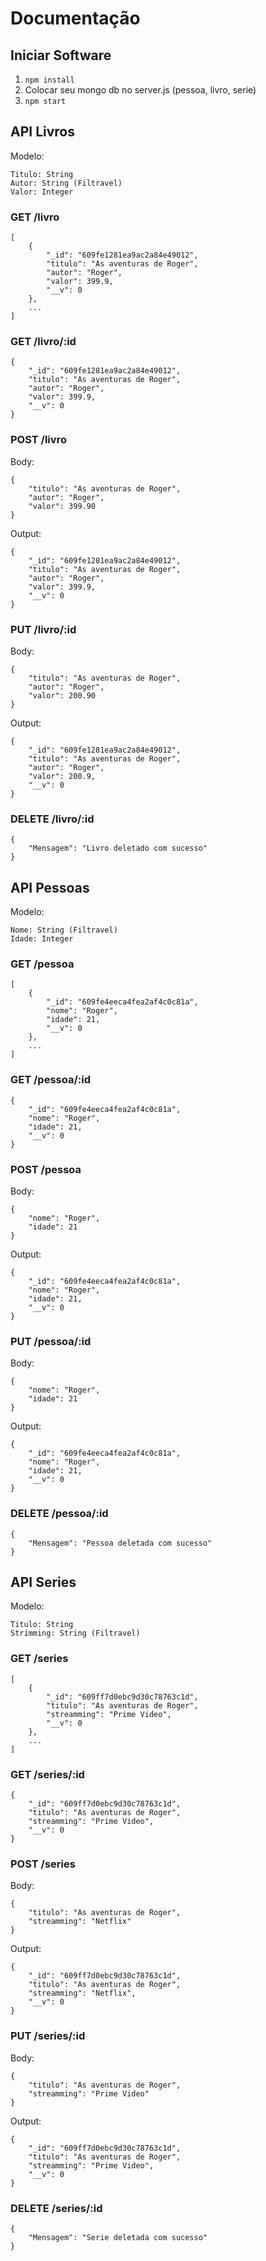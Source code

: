 # Documentação

## Iniciar Software


1. `npm install`
2. Colocar seu mongo db no server.js (pessoa, livro, serie)
3. `npm start`


## API Livros

Modelo:
```
Titulo: String
Autor: String (Filtravel)
Valor: Integer
```

### GET /livro
```
[
    {
        "_id": "609fe1281ea9ac2a84e49012",
        "titulo": "As aventuras de Roger",
        "autor": "Roger",
        "valor": 399.9,
        "__v": 0
    },
    ...
]
```

### GET /livro/:id
```
{
    "_id": "609fe1281ea9ac2a84e49012",
    "titulo": "As aventuras de Roger",
    "autor": "Roger",
    "valor": 399.9,
    "__v": 0
}
```

### POST /livro
Body:
```
{
    "titulo": "As aventuras de Roger",
    "autor": "Roger",
    "valor": 399.90
}
```

Output:
```
{
    "_id": "609fe1281ea9ac2a84e49012",
    "titulo": "As aventuras de Roger",
    "autor": "Roger",
    "valor": 399.9,
    "__v": 0
}
```

### PUT /livro/:id
Body:
```
{
    "titulo": "As aventuras de Roger",
    "autor": "Roger",
    "valor": 200.90
}
```

Output:
```
{
    "_id": "609fe1281ea9ac2a84e49012",
    "titulo": "As aventuras de Roger",
    "autor": "Roger",
    "valor": 200.9,
    "__v": 0
}
```

### DELETE /livro/:id
```
{
    "Mensagem": "Livro deletado com sucesso"
}
```


## API Pessoas

Modelo:
```
Nome: String (Filtravel)
Idade: Integer
```

### GET /pessoa
```
[
    {
        "_id": "609fe4eeca4fea2af4c0c81a",
        "nome": "Roger",
        "idade": 21,
        "__v": 0
    },
    ...
]
```

### GET /pessoa/:id
```
{
    "_id": "609fe4eeca4fea2af4c0c81a",
    "nome": "Roger",
    "idade": 21,
    "__v": 0
}
```

### POST /pessoa
Body:
```
{
    "nome": "Roger",
    "idade": 21
}
```

Output:
```
{
    "_id": "609fe4eeca4fea2af4c0c81a",
    "nome": "Roger",
    "idade": 21,
    "__v": 0
}
```

### PUT /pessoa/:id
Body:
```
{
    "nome": "Roger",
    "idade": 21
}
```

Output:
```
{
    "_id": "609fe4eeca4fea2af4c0c81a",
    "nome": "Roger",
    "idade": 21,
    "__v": 0
}
```

### DELETE /pessoa/:id
```
{
    "Mensagem": "Pessoa deletada com sucesso"
}
```

## API Series

Modelo:
```
Titulo: String
Strimming: String (Filtravel)
```

### GET /series
```
[
    {
        "_id": "609ff7d0ebc9d30c78763c1d",
        "titulo": "As aventuras de Roger",
        "streamming": "Prime Video",
        "__v": 0
    },
    ...
]
```

### GET /series/:id
```
{
    "_id": "609ff7d0ebc9d30c78763c1d",
    "titulo": "As aventuras de Roger",
    "streamming": "Prime Video",
    "__v": 0
}
```

### POST /series
Body:
```
{
    "titulo": "As aventuras de Roger",
    "streamming": "Netflix"
}
```

Output:
```
{
    "_id": "609ff7d0ebc9d30c78763c1d",
    "titulo": "As aventuras de Roger",
    "streamming": "Netflix",
    "__v": 0
}
```

### PUT /series/:id
Body:
```
{
    "titulo": "As aventuras de Roger",
    "streamming": "Prime Video"
}
```

Output:
```
{
    "_id": "609ff7d0ebc9d30c78763c1d",
    "titulo": "As aventuras de Roger",
    "streamming": "Prime Video",
    "__v": 0
}
```

### DELETE /series/:id
```
{
    "Mensagem": "Serie deletada com sucesso"
}
```